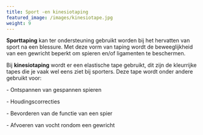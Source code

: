 ```yaml
---
title: Sport -en kinesiotaping
featured_image: /images/kinesiotape.jpg
weight: 9
---
```

**Sporttaping** kan ter ondersteuning gebruikt worden bij het hervatten van sport na een blessure. Met deze vorm van taping wordt de beweeglijkheid van een gewricht beperkt om spieren en/of ligamenten te beschermen.

Bij **kinesiotaping** wordt er een elastische tape gebruikt, dit zijn de kleurrijke tapes die je vaak wel eens ziet bij sporters. Deze tape wordt onder andere gebruikt voor:

\- Ontspannen van gespannen spieren

\- Houdingscorrecties

\- Bevorderen van de functie van een spier

\- Afvoeren van vocht rondom een gewricht
